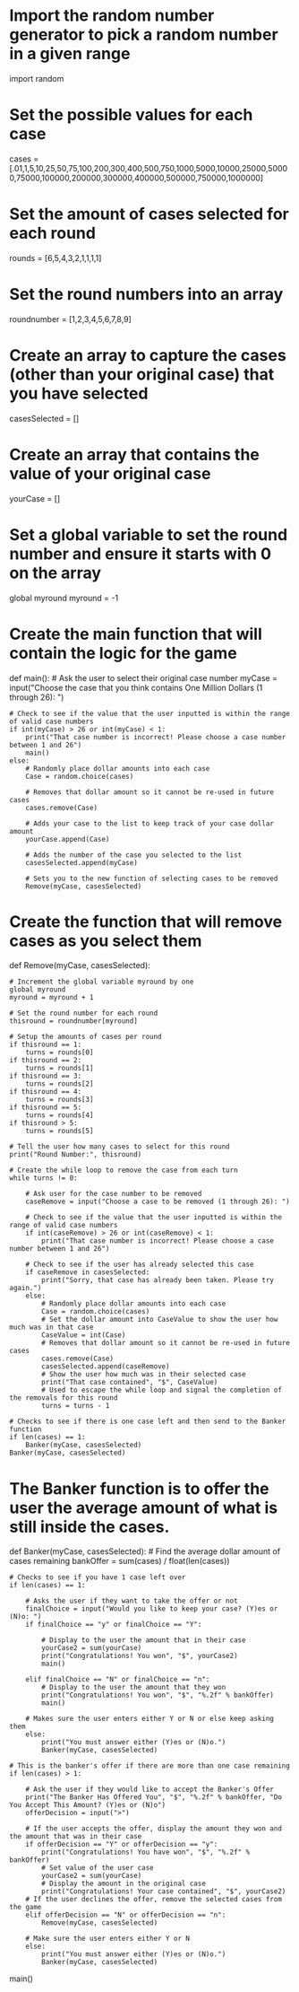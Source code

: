# Import the random number generator to pick a random number in a given range
import random

# Set the possible values for each case
cases = [.01,1,5,10,25,50,75,100,200,300,400,500,750,1000,5000,10000,25000,50000,75000,100000,200000,300000,400000,500000,750000,1000000]

# Set the amount of cases selected for each round
rounds = [6,5,4,3,2,1,1,1,1]

# Set the round numbers into an array
roundnumber = [1,2,3,4,5,6,7,8,9]

# Create an array to capture the cases (other than your original case) that you have selected
casesSelected = []

# Create an array that contains the value of your original case
yourCase = []

# Set a global variable to set the round number and ensure it starts with 0 on the array
global myround
myround = -1

# Create the main function that will contain the logic for the game
def main():
    # Ask the user to select their original case number
    myCase = input("Choose the case that you think contains One Million Dollars (1 through 26): ")

    # Check to see if the value that the user inputted is within the range of valid case numbers
    if int(myCase) > 26 or int(myCase) < 1:
        print("That case number is incorrect! Please choose a case number between 1 and 26")
        main()
    else:
        # Randomly place dollar amounts into each case
        Case = random.choice(cases)

        # Removes that dollar amount so it cannot be re-used in future cases
        cases.remove(Case)

        # Adds your case to the list to keep track of your case dollar amount
        yourCase.append(Case)

        # Adds the number of the case you selected to the list
        casesSelected.append(myCase)

        # Sets you to the new function of selecting cases to be removed
        Remove(myCase, casesSelected)

# Create the function that will remove cases as you select them
def Remove(myCase, casesSelected):

    # Increment the global variable myround by one
    global myround
    myround = myround + 1

    # Set the round number for each round
    thisround = roundnumber[myround]

	# Setup the amounts of cases per round
    if thisround == 1:
        turns = rounds[0]
    if thisround == 2:
        turns = rounds[1]
    if thisround == 3:
        turns = rounds[2]
    if thisround == 4:
        turns = rounds[3]
    if thisround == 5:
        turns = rounds[4]
    if thisround > 5:
        turns = rounds[5]

    # Tell the user how many cases to select for this round
    print("Round Number:", thisround)

    # Create the while loop to remove the case from each turn
    while turns != 0:

        # Ask user for the case number to be removed
        caseRemove = input("Choose a case to be removed (1 through 26): ")

        # Check to see if the value that the user inputted is within the range of valid case numbers
        if int(caseRemove) > 26 or int(caseRemove) < 1:
            print("That case number is incorrect! Please choose a case number between 1 and 26")

        # Check to see if the user has already selected this case
        if caseRemove in casesSelected:
            print("Sorry, that case has already been taken. Please try again.")
        else:
            # Randomly place dollar amounts into each case
            Case = random.choice(cases)
			# Set the dollar amount into CaseValue to show the user how much was in that case
            CaseValue = int(Case)
            # Removes that dollar amount so it cannot be re-used in future cases
            cases.remove(Case)
            casesSelected.append(caseRemove)
            # Show the user how much was in their selected case
            print("That case contained", "$", CaseValue)
            # Used to escape the while loop and signal the completion of the removals for this round
            turns = turns - 1

    # Checks to see if there is one case left and then send to the Banker function
    if len(cases) == 1:
        Banker(myCase, casesSelected)
    Banker(myCase, casesSelected)

# The Banker function is to offer the user the average amount of what is still inside the cases.
def Banker(myCase, casesSelected):
    # Find the average dollar amount of cases remaining
    bankOffer = sum(cases) / float(len(cases))

    # Checks to see if you have 1 case left over
    if len(cases) == 1:

        # Asks the user if they want to take the offer or not
        finalChoice = input("Would you like to keep your case? (Y)es or (N)o: ")
        if finalChoice == "y" or finalChoice == "Y":

            # Display to the user the amount that in their case
            yourCase2 = sum(yourCase)
            print("Congratulations! You won", "$", yourCase2)
            main()

        elif finalChoice == "N" or finalChoice == "n":
			# Display to the user the amount that they won
            print("Congratulations! You won", "$", "%.2f" % bankOffer)
            main()

        # Makes sure the user enters either Y or N or else keep asking them
        else:
            print("You must answer either (Y)es or (N)o.")
            Banker(myCase, casesSelected)

    # This is the banker's offer if there are more than one case remaining
    if len(cases) > 1:

        # Ask the user if they would like to accept the Banker's Offer
        print("The Banker Has Offered You", "$", "%.2f" % bankOffer, "Do You Accept This Amount? (Y)es or (N)o")
        offerDecision = input(">")

		# If the user accepts the offer, display the amount they won and the amount that was in their case
        if offerDecision == "Y" or offerDecision == "y":
            print("Congratulations! You have won", "$", "%.2f" % bankOffer)
            # Set value of the user case
            yourCase2 = sum(yourCase)
			# Display the amount in the original case
            print("Congratulations! Your case contained", "$", yourCase2)
		# If the user declines the offer, remove the selected cases from the game
        elif offerDecision == "N" or offerDecision == "n":
            Remove(myCase, casesSelected)

		# Make sure the user enters either Y or N
        else:
            print("You must answer either (Y)es or (N)o.")
            Banker(myCase, casesSelected)
main()

